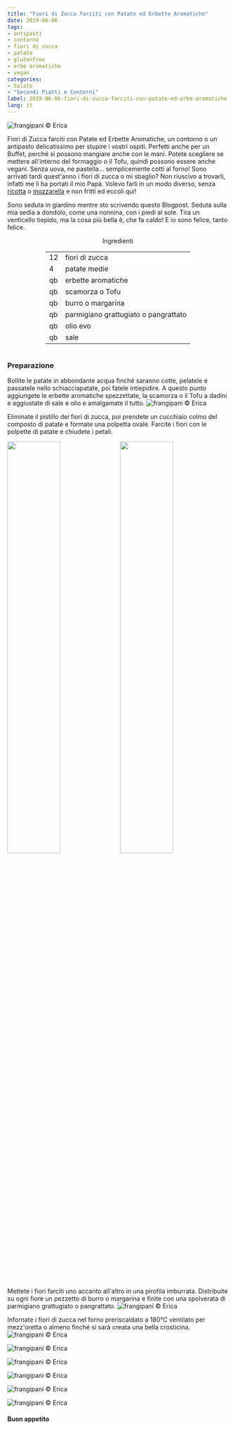 ```yaml
---
title: "Fiori di Zucca farciti con Patate ed Erbette Aromatiche"
date: 2019-06-06
tags:
- antipasti
- contorno
- fiori di zucca
- patate
- glutenfree
- erbe aromatiche
- vegan
categories:
- Salato
- "Secondi Piatti e Contorni"
label: 2019-06-06-fiori-di-zucca-farciti-con-patate-ed-erbe-aromatiche
lang: it 
---
```

![](header.jpeg "frangipani © Erica")

Fiori di Zucca farciti con Patate ed Erbette Aromatiche, un contorno o un antipasto delicatissimo per stupire i vostri ospiti. Perfetti anche per un Buffet, perché si possono mangiare anche con le mani. Potete scegliere se mettere all'interno del formaggio o il Tofu, quindi possono essere anche vegani. Senza uova, ne pastella... semplicemente cotti al forno! Sono arrivati tardi quest'anno i fiori di zucca o mi sbaglio? Non riuscivo a trovarli, infatti me li ha portati il mio Papà. Volevo farli in un modo diverso, senza <a href="https://frangipani.raiano.ch/2015-04-25-fiori-di-zucca-ripieni-di-ricotta-e-spinaci/" target="_blank">ricotta</a> o <a href="https://frangipani.raiano.ch/2014-03-19-fiori-di-zucca-ripieni-di-mozzarella/" target="_blank">mozzarella</a> e non fritti ed eccoli qui! 

Sono seduta in giardino mentre sto scrivendo questo Blogpost. Seduta sulla mia sedia a dondolo, come una nonnina, con i piedi al sole. Tira un venticello tiepido, ma la cosa più bella è, che fa caldo! E io sono felice, tanto felice.

<div id="wrapper" style="text-align: center">
  <div id="yourdiv" style="display: inline-block;">
    <div class="ingredients">
      <div class="ingredients-title">Ingredienti</div>
      <table>
        <tbody>
          <tr>
            <td>12</td>
            <td>fiori di zucca</td>
          </tr>
          <tr>
            <td>4</td>
            <td>patate medie</td>
          </tr>
          <tr>
            <td>qb</td>
            <td>erbette aromatiche</td>
          </tr>
          <tr>
            <td>qb</td>
            <td>scamorza o Tofu</td>
          </tr>
          <tr>
            <td>qb</td>
            <td>burro o margarina</td>
          </tr>
          <tr>
            <td>qb</td>
            <td>parmigiano grattugiato o pangrattato</td>
          </tr>
          <tr>
            <td>qb</td>
            <td>olio evo</td>
          </tr>
          <tr>
            <td>qb</td>
            <td>sale</td>    
          </tr>
        </tbody>
      </table>
    </div>
  </div>
</div>


<h3>
	<font color="grey">
		<i class="fa fa-cogs"></i>
	</font> Preparazione
</h3>

Bollite le patate in abbondante acqua finché saranno cotte, pelatele e passatele nello schiacciapatate, poi fatele intiepidire. A questo punto aggiungete le erbette aromatiche spezzettate, la scamorza o il Tofu a dadini e aggiustate di sale e olio e amalgamate il tutto.
![](patate.jpeg "frangipani © Erica")

Eliminate il pistillo dei fiori di zucca, poi prendete un cucchiaio colmo del composto di patate e formate una polpetta ovale. Farcite i fiori con le polpette di patate e chiudete i petali.
<p>
  <div style="width: 100%; margin-bottom: 0">
    <img style="float: left; width: 49%; margin-right: 1%" src="farcire1.jpeg" alt="" title="frangipani © Erica" />
    <img style="float: left; width: 49%; margin-left: 1%" src="farcire2.jpeg" alt="" title="frangipani © Erica" />
    <div style="clear: both"></div>
  </div>
</p>

Mettete i fiori farciti uno accanto all'altro in una pirofila imburrata. Distribuite su ogni fiore un pezzetto di burro o margarina e finite con una spolverata di parmigiano grattugiato o pangrattato.
![](teglia.jpeg "frangipani © Erica")

Infornate i fiori di zucca nel forno preriscaldato a 180°C ventilato per mezz'oretta o almeno finché si sarà creata una bella crosticina.
![](risultato1.jpeg "frangipani © Erica")

![](risultato2.jpeg "frangipani © Erica")

![](risultato3.jpeg "frangipani © Erica")

![](risultato4.jpeg "frangipani © Erica")

![](risultato5.jpeg "frangipani © Erica")

![](risultato6.jpeg "frangipani © Erica")

<h4>Buon appetito
  <font color="red">
    <i class="fa fa-smile-o"></i>
  </font>
</h4>
